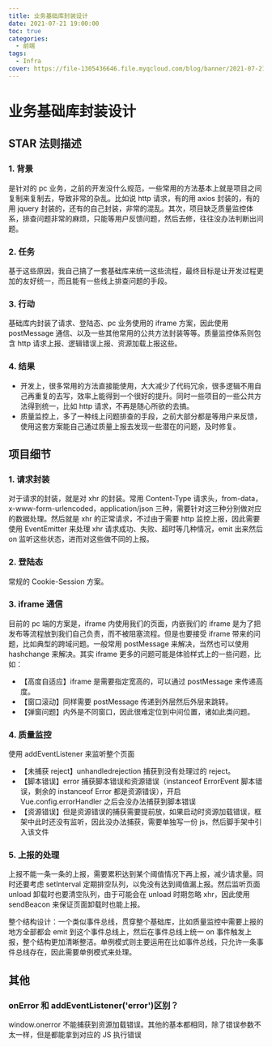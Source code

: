 ```yaml
---
title: 业务基础库封装设计
date: 2021-07-21 19:00:00
toc: true
categories:
  - 前端
tags:
  - Infra
cover: https://file-1305436646.file.myqcloud.com/blog/banner/2021-07-21.webp
---
```


# 业务基础库封装设计

## STAR 法则描述

### 1. 背景

是针对的 pc 业务，之前的开发没什么规范，一些常用的方法基本上就是项目之间复制来复制去，导致非常的杂乱。比如说 http 请求，有的用 axios 封装的，有的用 jquery 封装的，还有的自己封装，非常的混乱。其次，项目缺乏质量监控体系，排查问题非常的麻烦，只能等用户反馈问题，然后去修，往往没办法判断出问题。

### 2. 任务

基于这些原因，我自己搞了一套基础库来统一这些流程，最终目标是让开发过程更加的友好统一，而且能有一些线上排查问题的手段。

### 3. 行动

基础库内封装了请求、登陆态、pc 业务使用的 iframe 方案，因此使用 postMessage 通信、以及一些其他常用的公共方法封装等等。质量监控体系则包含 http 请求上报、逻辑错误上报、资源加载上报这些。

### 4. 结果

- 开发上，很多常用的方法直接能使用，大大减少了代码冗余，很多逻辑不用自己再重复的去写，效率上能得到一个很好的提升。同时一些项目的一些公共方法得到统一，比如 http 请求，不再是随心所欲的去搞。
- 质量监控上，多了一种线上问题排查的手段，之前大部分都是等用户来反馈，使用这套方案能自己通过质量上报去发现一些潜在的问题，及时修复。

## 项目细节

### 1. 请求封装

对于请求的封装，就是对 xhr 的封装。常用 Content-Type 请求头，from-data，x-www-form-urlencoded，application/json 三种，需要针对这三种分别做对应的数据处理。然后就是 xhr 的正常请求，不过由于需要 http 监控上报，因此需要使用 EventEmitter 来处理 xhr 请求成功、失败、超时等几种情况，emit 出来然后 on 监听这些状态，进而对这些做不同的上报。

### 2. 登陆态

常规的 Cookie-Session 方案。

### 3. iframe 通信

目前的 pc 端的方案是，iframe 内使用我们的页面，内嵌我们的 iframe 是为了把发布等流程放到我们自己负责，而不被阻塞流程。但是也要接受 iframe 带来的问题，比如典型的跨域问题。一般常用 postMessage 来解决，当然也可以使用 hashchange 来解决。其实 iframe 更多的问题可能是体验样式上的一些问题，比如：

- 【高度自适应】iframe 是需要指定宽高的，可以通过 postMessage 来传递高度。
- 【窗口滚动】同样需要 postMessage 传递到外层然后外层来跳转。
- 【弹窗问题】内外是不同窗口，因此很难定位到中间位置，诸如此类问题。

### 4. 质量监控

使用 addEventListener 来监听整个页面

- 【未捕获 reject】unhandledrejection 捕获到没有处理过的 reject。
- 【脚本错误】error 捕获脚本错误和资源错误（instanceof ErrorEvent 脚本错误，剩余的 instanceof Error 都是资源错误），开启 Vue.config.errorHandler 之后会没办法捕获到脚本错误
- 【资源错误】但是资源错误的捕获需要提前放，如果启动时资源加载错误，框架中此时还没有监听，因此没办法捕获，需要单独写一份 js，然后脚手架中引入该文件

### 5. 上报的处理

上报不能一条一条的上报，需要累积达到某个阈值情况下再上报，减少请求量。同时还要考虑 setInterval 定期排空队列，以免没有达到阈值漏上报。然后监听页面 unload 卸载时也要清空队列，由于可能会在 unload 时期忽略 xhr，因此使用 sendBeacon 来保证页面卸载时也能上报。

整个结构设计：一个类似事件总线，贯穿整个基础库，比如质量监控中需要上报的地方全部都会 emit 到这个事件总线上，然后在事件总线上统一 on 事件触发上报，整个结构更加清晰整洁。单例模式则主要运用在比如事件总线，只允许一条事件总线存在，因此需要单例模式来处理。

## 其他

### onError 和 addEventListener('error')区别？

window.onerror 不能捕获到资源加载错误。其他的基本都相同，除了错误参数不太一样，但是都能拿到对应的 JS 执行错误

